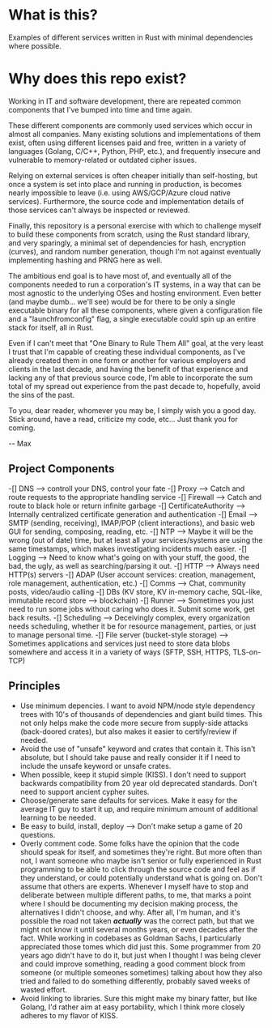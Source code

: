 # What is this?
Examples of different services written in Rust with minimal dependencies where possible.

# Why does this repo exist?
Working in IT and software development, there are repeated common components that I've bumped into time and time again.

These different components are commonly used services which occur in almost all companies. Many existing solutions and implementations of them exist, often using different licenses paid and free, written in a variety of languages (Golang, C/C++, Python, PHP, etc.), and frequently insecure and vulnerable to memory-related or outdated cipher issues.

Relying on external services is often cheaper initially than self-hosting, but once a system is set into place and running in production, is becomes nearly impossible to leave (i.e. using AWS/GCP/Azure cloud native services). Furthermore, the source code and implementation details of those services can't always be inspected or reviewed.

Finally, this repository is a personal exercise with which to challenge myself to build these components from scratch, using the Rust standard library, and very sparingly, a minimal set of dependencies for hash, encryption (curves), and random number generation, though I'm not against eventually implementing hashing and PRNG here as well.

The ambitious end goal is to have most of, and eventually all of the components needed to run a corporation's IT systems, in a way that can be most agnostic to the underlying OSes and hosting environment. Even better (and maybe dumb... we'll see) would be for there to be only a single executable binary for all these components, where given a configuration file and a "launchfromconfig" flag, a single executable could spin up an entire stack for itself, all in Rust.

Even if I can't meet that "One Binary to Rule Them All" goal, at the very least I trust that I'm capable of creating these individual components, as I've already created them in one form or another for various employers and clients in the last decade, and having the benefit of that experience and lacking any of that previous source code, I'm able to incorporate the sum total of my spread out experience from the past decade to, hopefully, avoid the sins of the past.

To you, dear reader, whomever you may be, I simply wish you a good day. Stick around, have a read, criticize my code, etc... Just thank you for coming.

-- Max

## Project Components
-[] DNS --> controll your DNS, control your fate
-[] Proxy --> Catch and route requests to the appropriate handling service
-[] Firewall --> Catch and route to black hole or return infinite garbage
-[] CertificateAuthority --> Internally centralized certificate generation and authentication
-[] Email --> SMTP (sending, receiving), IMAP/POP (client interactions), and basic web GUI for sending, composing, reading, etc.
-[] NTP --> Maybe it will be the wrong (out of date) time, but at least all your services/systems are using the same timestamps, which makes investigating incidents much easier.
-[] Logging --> Need to know what's going on with your stuff, the good, the bad, the ugly, as well as searching/parsing it out.
-[] HTTP --> Always need HTTP(s) servers
-[] ADAP (User account services: creation, management, role management, authentication, etc.)
-[] Comms --> Chat, community posts, video/audio calling
-[] DBs (KV store, KV in-memory cache, SQL-like, immutable record store --> blockchain)
-[] Runner --> Sometimes you just need to run some jobs without caring who does it. Submit some work, get back results.
-[] Scheduling --> Deceivingly complex, every organization needs scheduling, whether it be for resource management, parties, or just to manage personal time.
-[] File server (bucket-style storage) --> Sometimes applications and services just need to store data blobs somewhere and access it in a variety of ways (SFTP, SSH, HTTPS, TLS-on-TCP)

## Principles
* Use minimum depencies. I want to avoid NPM/node style dependency trees with 10's of thousands of dependencies and giant build times. This not only helps make the code more secure from supply-side attacks (back-doored crates), but also makes it easier to certify/review if needed.
* Avoid the use of "unsafe" keyword and crates that contain it. This isn't absolute, but I should take pause and really consider it if I need to include the unsafe keyword or unsafe crates.
* When possible, keep it stupid simple (KISS). I don't need to support backwards compatibility from 20 year old deprecated standards. Don't need to support ancient cypher suites.
* Choose/generate sane defaults for services. Make it easy for the average IT guy to start it up, and require minimum amount of additional learning to be needed.
* Be easy to build, install, deploy --> Don't make setup a game of 20 questions.
* Overly comment code. Some folks have the opinion that the code should speak for itself, and sometimes they're right. But more often than not, I want someone who maybe isn't senior or fully experienced in Rust programming to be able to click through the source code and feel as if they understand, or could potentially understand what is going on. Don't assume that others are experts. Whenever I myself have to stop and deliberate between multiple different paths, to me, that marks a point where I should be documenting my decision making process, the alternatives I didn't choose, and why. After all, I'm human, and it's possible the road not taken ***actually*** was the correct path, but that we might not know it until several months years, or even decades after the fact. While working in codebases as Goldman Sachs, I particularly appreciated those tomes which did just this. Some programmer from 20 years ago didn't have to do it, but just when I thought I was being clever and could improve something, reading a good comment block from someone (or multiple someones sometimes) talking about how they also tried and failed to do something differently, probably saved weeks of wasted effort.
* Avoid linking to libraries. Sure this might make my binary fatter, but like Golang, I'd rather aim at easy portability, which I think more closely adheres to my flavor of KISS.
